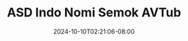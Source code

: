 --- 
title: "ASD Indo Nomi Semok  AVTub"
description: "   video bokep ASD Indo Nomi Semok  AVTub premium   terbaru"
date: 2024-10-10T02:21:06-08:00
file_code: "312j7lh5vm4p"
draft: false
cover: "wkam152mfd0uk2t8.jpg"
tags: ["ASD", "Indo", "Nomi", "Semok", "AVTub", "bokep-indo", "bokep-viral", "bokep-ig"]
length: 2703
fld_id: "1483165"
foldername: "Asd indo 1"
categories: ["Asd indo 1"]
views: 1
---